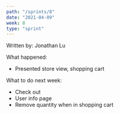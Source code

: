 ```yaml
---
path: "/sprints/8"
date: "2021-04-09"
week: 8
type: "sprint"
---
```


<!-- Output copied to clipboard! -->


Written by: Jonathan Lu

What happened:



*   Presented store view, shopping cart

What to do next week:



*   Check out
*   User info page
*   Remove quantity when in shopping cart